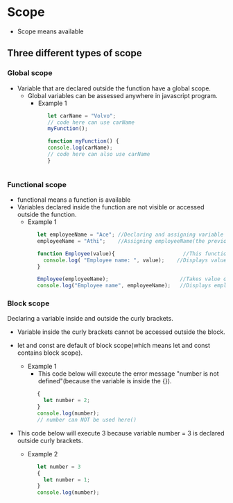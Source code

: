 # Scope
* Scope means available

## Three different types of scope

### Global scope
* Variable that are declared outside the function have a global scope.
  * Global variables can be assessed anywhere in javascript program.
    * Example 1
      ```javascript
         let carName = "Volvo";
         // code here can use carName
         myFunction();
  
         function myFunction() {
         console.log(carName);
         // code here can also use carName
         }
     ```
  
### Functional scope
 * functional means a  function is available
 * Variables declared inside the function are not visible or accessed outside the function.
   * Example 1
      ```javascript
         let employeeName = "Ace"; //Declaring and assigning variable employeeName 
         employeeName = "Athi";    //Assigning employeeName(the previous value which is Ace will be replaced with Athi)
    
         function Employee(value){                      //This function takes one parameter called value
           console.log( "Employee name: ", value);    //Displays value of function on the console
         }
    
         Employee(employeeName);                       //Takes value of employeeName (outside function).
         console.log("Employee name", employeeName);   //Displays employeeName on console
      ```
   
### Block scope
Declaring a variable inside and outside  the curly brackets.
* Variable  inside the curly brackets cannot be accessed outside the  block.
* let and const are default of block scope(which means let and const contains block scope).
  * Example 1
    * This code below will execute the error message "number is not defined"(because the variable is inside the {}).
    ```javascript
       {
         let number = 2;
       }
       console.log(number);
       // number can NOT be used here()
    
    ```
  
* This code below will execute 3 because variable number = 3 is declared outside curly brackets.
  * Example 2 
    ```javascript  
       let number = 3
       {
         let number = 1; 
       }
       console.log(number);
    ```
